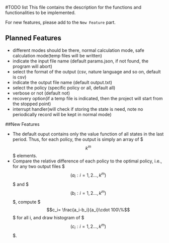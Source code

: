 #TODO list
This file contains the description for the functions and functionalities 
to be implemented.

For new features, please add to the `New Feature` part.

## Planned Features

* different modes should be there, normal calculation mode, safe calculation
        mode(temp files will be written)
* indicate the input file name (default params.json, if not found, the program
        will abort)
* select the format of the output (csv, nature language and so on, default is csv)
* indicate the output file name (default output.txt)
* select the policy (specific policy or all, default all)
* verbose or not (default not)
* recovery option(if a temp file is indicated, then the project will start
        from the stopped point)
* interrupt handler(will check if storing the state is need, note no periodically
        record will be kept in normal mode)


##New Features
* The default ouput contains only the value function of all states in the last period.
  Thus, for each policy, the output is simply an array of $$$k^m$$$ elements.
* Compare the relative difference of each policy to the optimal policy, i.e., for any two output files 
$$$(a_i: i=1,2...,k^m)$$$ and $$$(b_i: i=1,2...,k^m)$$$, compute $$$c_i= \frac{a_i-b_i}{a_i}\cdot 100\%$$$ for all i, and draw histogram of $$$(c_i: i=1,2...,k^m)$$$.
